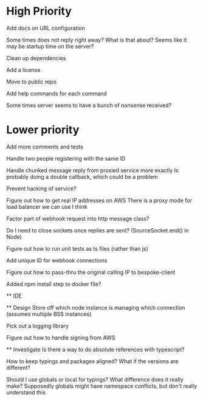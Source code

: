 # High Priority
Add docs on URL configuration

Some times does not reply right away?
    What is that about?
    Seems like it may be startup time on the server?
    
Clean up dependencies

Add a license

Move to public repo

Add help commands for each command

Some times server seems to have a bunch of nonsense received?

# Lower priority
Add more comments and tests

Handle two people registering with the same ID

Handle chunked message reply from proxied service more exactly
    Is probably doing a double callback, which could be a problem

Prevent hacking of service?

Figure out how to get real IP addresses on AWS
    There is a proxy mode for load balancer we can use I think
    
Factor part of webhook request into http message class?

Do I need to close sockets once replies are sent? (SourceSocket.end() in Node)

Figure out how to run unit tests as ts files (rather than js)

Add unique ID for webhook connections

Figure out how to pass-thru the original calling IP to bespoke-client

Added npm install step to docker file?
 
** IDE

** Design
Store off which node instance is managing which connection (assumes multiple BSS instances)

Pick out a logging library

Figure out how to handle signing from AWS


** Investigate
Is there a way to do absolute references with typescript?

How to keep typings and packages aligned? What if the versions are different?

Should I use globals or local for typings? What difference does it really make?
    Supposedly globals might have namespace conflicts, but don't really understand this
